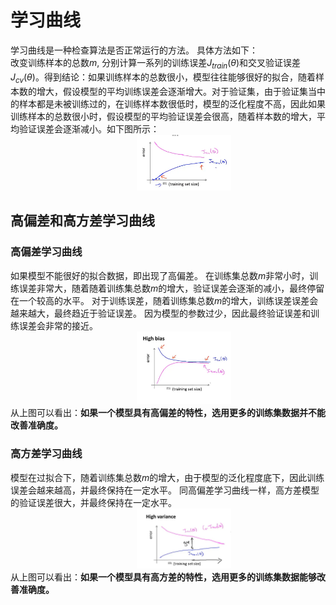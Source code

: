 <style>
img{
    width: 30%;
    padding-left: 40%;
}
</style>
# 学习曲线
学习曲线是一种检查算法是否正常运行的方法。 具体方法如下：   
改变训练样本的总数$m$, 分别计算一系列的训练误差$J_{train}(\theta)$和交叉验证误差$J_{cv}(\theta)$。得到结论：如果训练样本的总数很小，模型往往能够很好的拟合，随着样本数的增大，假设模型的平均训练误差会逐渐增大。对于验证集，由于验证集当中的样本都是未被训练过的，在训练样本数很低时，模型的泛化程度不高，因此如果训练样本的总数很小时，假设模型的平均验证误差会很高，随着样本数的增大，平均验证误差会逐渐减小。如下图所示：  
![](https://raw.githubusercontent.com/l61012345/Pic/master/img/20210312162734.png)   

## 高偏差和高方差学习曲线
### 高偏差学习曲线
如果模型不能很好的拟合数据，即出现了高偏差。  在训练集总数$m$非常小时，训练误差非常大，随着随着训练集总数$m$的增大，验证误差会逐渐的减小，最终停留在一个较高的水平。 对于训练误差，随着训练集总数$m$的增大，训练误差误差会越来越大，最终趋近于验证误差。  因为模型的参数过少，因此最终验证误差和训练误差会非常的接近。   
![](https://raw.githubusercontent.com/l61012345/Pic/master/img/20210312163507.png)     
从上图可以看出：**如果一个模型具有高偏差的特性，选用更多的训练集数据并不能改善准确度。**   
### 高方差学习曲线
模型在过拟合下，随着训练集总数$m$的增大，由于模型的泛化程度底下，因此训练误差会越来越高，并最终保持在一定水平。  同高偏差学习曲线一样，高方差模型的验证误差很大，并最终保持在一定水平。   
![](https://raw.githubusercontent.com/l61012345/Pic/master/img/20210312164157.png)  
从上图可以看出：**如果一个模型具有高方差的特性，选用更多的训练集数据能够改善准确度。**    

